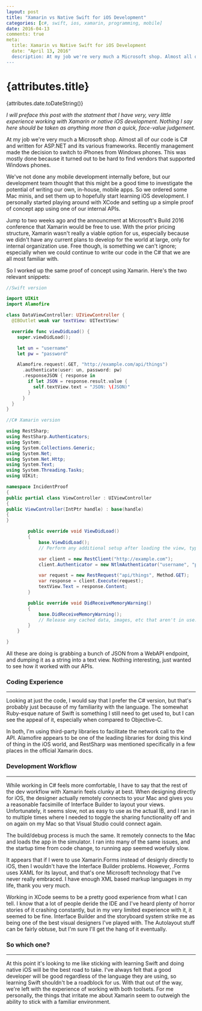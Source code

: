 ```yaml
---
layout: post
title: "Xamarin vs Native Swift for iOS Development"
categories: [c#, swift, ios, xamarin, programming, mobile]
date: 2016-04-13
comments: true
meta:
  title: Xamarin vs Native Swift for iOS Development
  date: "April 13, 2016"
  description: At my job we're very much a Microsoft shop. Almost all of our code is C# and written for ASP.NET and its various frameworks. Recently management made the decision to switch to iPhones from Windows phones. This was mostly done because it turned out to be hard to find vendors that supported Windows phones.
---
```


# {attributes.title}
{attributes.date.toDateString()}

_I will preface this post with the statment that I have very, very little experience working
with Xamarin or native iOS development. Nothing I say here should be taken as anything more
than a quick, face-value judgement._

At my job we're very much a Microsoft shop. Almost all of our code is C# and written for
ASP.NET and its various frameworks. Recently management made the decision to switch to
iPhones from Windows phones. This was mostly done because it turned out to
be hard to find vendors that supported Windows phones.

We've not done any mobile development internally before, but our development team thought
that this might be a good time to investigate the potential of writing our own, in-house,
mobile apps. So we ordered some Mac minis, and set them up to hopefully start learning
iOS development. I personally started playing around with XCode and setting up a simple
proof of concept app using one of our internal APIs.

Jump to two weeks ago and the announcment at Microsoft's Build 2016 conference that Xamarin
would be free to use. With the prior pricing structure, Xamarin wasn't really a viable option
for us, especially because we didn't have any current plans to develop for the world at large,
only for internal organization use. Free though, is something we can't ignore; especially
when we could continue to write our code in the C# that we are all most familiar with.

So I worked up the same proof of concept using Xamarin. Here's the two relevant snippets:

```swift
//Swift version

import UIKit
import Alamofire

class DataViewController: UIViewController {
  @IBOutlet weak var textView: UITextView!

  override func viewDidLoad() {
    super.viewDidLoad();

    let un = "username"
    let pw = "password"

    Alamofire.request(.GET, "http://example.com/api/things")
      .authenticate(user: un, password: pw)
      .responseJSON { response in
        if let JSON = response.result.value {
          self.textView.text = "JSON: \(JSON)"
        }
      }
  }
}
```

```c#
//C# Xamarin version

using RestSharp;
using RestSharp.Authenticators;
using System;
using System.Collections.Generic;
using System.Net;
using System.Net.Http;
using System.Text;
using System.Threading.Tasks;
using UIKit;

namespace IncidentProof
{
public partial class ViewController : UIViewController
{
public ViewController(IntPtr handle) : base(handle)
{
}

        public override void ViewDidLoad()
        {
            base.ViewDidLoad();
            // Perform any additional setup after loading the view, typically from a nib.

            var client = new RestClient("http://example.com");
            client.Authenticator = new NtlmAuthenticator("username", "password");

            var request = new RestRequest("api/things", Method.GET);
            var response = client.Execute(request);
            textView.Text = response.Content;
        }

        public override void DidReceiveMemoryWarning()
        {
            base.DidReceiveMemoryWarning();
            // Release any cached data, images, etc that aren't in use.
        }
    }

}
```

All these are doing is grabbing a bunch of JSON from a WebAPI endpoint, and dumping it as a
string into a text view. Nothing interesting, just wanted to see how it worked with our
APIs.

### Coding Experience

---

Looking at just the code, I would say that I prefer the C# version, but that's probably
just because of my familiarity with the language. The somewhat Ruby-esque nature of Swift
is something I still need to get used to, but I can see the appeal of it, especially when
compared to Objective-C.

In both, I'm using third-party libraries to facilitate the network call to the API. Alamofire
appears to be one of the leading libraries for doing this kind of thing in the iOS world,
and RestSharp was mentioned specifically in a few places in the official Xamarin docs.

### Development Workflow

---

While working in C# feels more comfortable, I have to say that the rest of the dev workflow
with Xamarin feels clunky at best. When designing directly for iOS, the designer actually
remotely connects to your Mac and gives you a reasonable facsimille of Interface Builder to
layout your views. Unfortunately, it seems slow, not as easy to use as the actual IB, and I
ran in to multiple times where I needed to toggle the sharing functionality off and on again
on my Mac so that Visual Studio could connect again.

The build/debug process is much the same. It remotely connects to the Mac and loads the app
in the simulator. I ran into many of the same issues, and the startup time from code change,
to running app seemed woefully slow.

It appears that if I were to use Xamarin.Forms instead of designly directly to iOS, then I
wouldn't have the Interface Builder problems. However, .Forms uses XAML for its layout,
and that's one Microsoft technology that I've never really embraced. I have enough XML based
markup languages in my life, thank you very much.

Working in XCode seems to be a pretty good experience from what I can tell. I know that a
lot of people deride the IDE and I've heard plenty of horror stories of it crashing constantly,
but in my very limited experience with it, it seemed to be fine. Interface Builder and the
storyboard system strike me as being one of the best visual designers I've played with.
The Autolayout stuff can be fairly obtuse, but I'm sure I'll get the hang of it eventually.

### So which one?

---

At this point it's looking to me like sticking with learning Swift and doing native iOS
will be the best road to take. I've always felt that a good developer will be good regardless
of the language they are using, so learning Swift shouldn't be a roadblock for us. With that
out of the way, we're left with the experience of working with both toolsets. For me personally,
the things that irritate me about Xamarin seem to outweigh the ability to stick with a familiar
environment.

